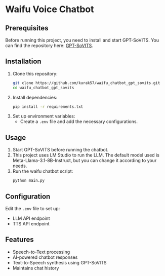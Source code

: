 # Waifu Voice Chatbot

## Prerequisites
Before running this project, you need to install and start GPT-SoVITS. You can find the repository here: [GPT-SoVITS](https://github.com/RVC-Boss/GPT-SoVITS).

## Installation
1. Clone this repository:
   ```sh
   git clone https://github.com/kurak57/waifu_chatbot_gpt_sovits.git
   cd waifu_chatbot_gpt_sovits
   ```
2. Install dependencies:
   ```sh
   pip install -r requirements.txt
   ```
3. Set up environment variables:
   - Create a `.env` file and add the necessary configurations.

## Usage
1. Start GPT-SoVITS before running the chatbot.
3. This project uses LM Studio to run the LLM. The default model used is Meta-Llama-3.1-8B-Instruct, but you can change it according to your needs.
2. Run the waifu chatbot script:
   ```sh
   python main.py
   ```

## Configuration
Edit the `.env` file to set up:
- LLM API endpoint
- TTS API endpoint

## Features
- Speech-to-Text processing
- AI-powered chatbot responses
- Text-to-Speech synthesis using GPT-SoVITS
- Maintains chat history
